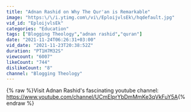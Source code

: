 ```yaml
---
title: "Adnan Rashid on Why The Qur'an is Remarkable"
image: "https:\/\/i.ytimg.com\/vi\/EploijvlsEk\/hqdefault.jpg"
vid_id: "EploijvlsEk"
categories: "Education"
tags: ["Blogging Theology","adnan rashid","quran"]
date: "2021-11-24T06:26:31+03:00"
vid_date: "2021-11-23T20:38:52Z"
duration: "PT1H7M32S"
viewcount: "6007"
likeCount: "744"
dislikeCount: "8"
channel: "Blogging Theology"
---
```

{% raw %}Visit Adnan Rashid's fascinating youtube channel: <a rel="nofollow" target="blank" href="https://www.youtube.com/channel/UCmEIprYbDmMmKe3qVkFuY5A">https://www.youtube.com/channel/UCmEIprYbDmMmKe3qVkFuY5A</a>{% endraw %}
